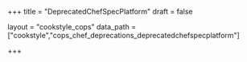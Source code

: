 +++
title = "DeprecatedChefSpecPlatform"
draft = false

layout = "cookstyle_cops"
data_path = ["cookstyle","cops_chef_deprecations_deprecatedchefspecplatform"]

+++

<!-- The content of this page is automatically generated from the
cops_chef_deprecations_deprecatedchefspecplatform.yml file in github.com/chef/cookstyle/blob/main/docs-chef-io/data/cookstyle/. -->
